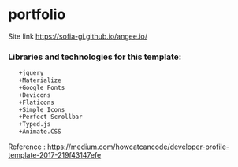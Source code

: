 # portfolio
Site link https://sofia-gi.github.io/angee.io/


### Libraries and technologies for this template:

  ```bash
     +jquery
     +Materialize
     +Google Fonts
     +Devicons
     +Flaticons
     +Simple Icons
     +Perfect Scrollbar
     +Typed.js
     +Animate.CSS
  ```
Reference :  https://medium.com/howcatcancode/developer-profile-template-2017-219f43147efe

